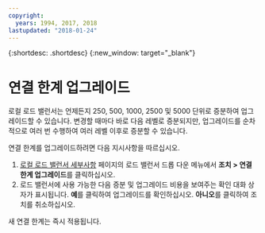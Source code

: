 ```yaml
---
copyright:
  years: 1994, 2017, 2018
lastupdated: "2018-01-24"
---
```


{:shortdesc: .shortdesc}
{:new_window: target="_blank"}

# 연결 한계 업그레이드

로컬 로드 밸런서는 언제든지 250, 500, 1000, 2500 및 5000 단위로 증분하여 업그레이드할 수 있습니다. 변경할 때마다 바로 다음 레벨로 증분되지만, 업그레이드를 순차적으로 여러 번 수행하여 여러 레벨 이후로 증분할 수 있습니다. 

연결 한계를 업그레이드하려면 다음 지시사항을 따르십시오.

1. [로컬 로드 밸런서 세부사항](view-all-load-balancers.html) 페이지의 로드 밸런서 드롭 다운 메뉴에서 **조치 > 연결 한계 업그레이드**를 클릭하십시오.
2. 로드 밸런서에 사용 가능한 다음 증분 및 업그레이드 비용을 보여주는 확인 대화 상자가 표시됩니다. **예**를 클릭하여 업그레이드를 확인하십시오. **아니오**를 클릭하여 조치를 취소하십시오.

새 연결 한계는 즉시 적용됩니다.
